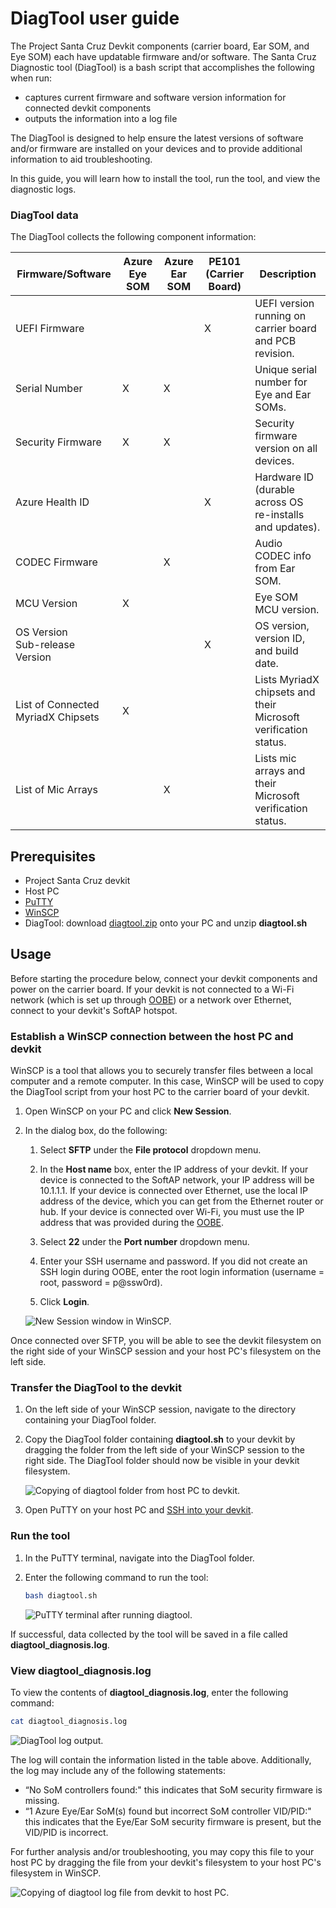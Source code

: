 # DiagTool user guide

The Project Santa Cruz Devkit components (carrier board, Ear SOM, and Eye SOM) each have updatable firmware and/or software. The Santa Cruz Diagnostic tool (DiagTool) is a bash script that accomplishes the following when run:

- captures current firmware and software version information for connected devkit components
- outputs the information into a log file

The DiagTool is designed to help ensure the latest versions of software and/or firmware are installed on your devices and to provide additional information to aid troubleshooting.

In this guide, you will learn how to install the tool, run the tool, and view the diagnostic logs.

### DiagTool data

The DiagTool collects the following component information:

|Firmware/Software   |Azure Eye SOM |Azure Ear SOM |PE101 (Carrier Board) |Description                   |
|--------------------|--------------|--------------|----------------------|------------------------------|
|UEFI Firmware       |              |              |X                     |UEFI version running on carrier board and PCB revision. |
|Serial Number       |X             |X             |                      |Unique serial number for Eye and Ear SOMs. |
|Security Firmware   |X             |X             |                      |Security firmware version on all devices. |
|Azure Health ID     |              |              |X                     |Hardware ID (durable across OS re-installs and updates). |
|CODEC Firmware      |              |X             |                      |Audio CODEC info from Ear SOM. |
|MCU Version         |X             |              |                      |Eye SOM MCU version. |
|OS Version <br> Sub-release Version |   |         |X                     |OS version, version ID, and build date. |
|List of Connected MyriadX Chipsets |X   |         |                      |Lists MyriadX chipsets and their Microsoft verification status. |
|List of Mic Arrays  |              |X             |                      |Lists mic arrays and their Microsoft verification status. |

## Prerequisites

- Project Santa Cruz devkit
- Host PC
- [PuTTY](https://www.chiark.greenend.org.uk/~sgtatham/putty/latest.html)
- [WinSCP](https://winscp.net/eng/download.php)
- DiagTool: download [diagtool.zip](https://github.com/microsoft/Project-Santa-Cruz-Preview/blob/main/tools/DiagTool/diagtool.zip) onto your PC and unzip **diagtool.sh**

## Usage

Before starting the procedure below, connect your devkit components and power on the carrier board. If your devkit is not connected to a Wi-Fi network (which is set up through [OOBE](https://github.com/microsoft/Project-Santa-Cruz-Preview/blob/main/user-guides/getting_started/oobe.md)) or a network over Ethernet, connect to your devkit's SoftAP hotspot.

### Establish a WinSCP connection between the host PC and devkit

WinSCP is a tool that allows you to securely transfer files between a local computer and a remote computer. In this case, WinSCP will be used to copy the DiagTool script from your host PC to the carrier board of your devkit.

1. Open WinSCP on your PC and click **New Session**.

1. In the dialog box, do the following:

    1. Select **SFTP** under the **File protocol** dropdown menu.

    1. In the **Host name** box, enter the IP address of your devkit. If your device is connected to the SoftAP network, your IP address will be 10.1.1.1. If your device is connected over Ethernet, use the local IP address of the device, which you can get from the Ethernet router or hub. If your device is connected over Wi-Fi, you must use the IP address that was provided during the [OOBE](https://github.com/microsoft/Project-Santa-Cruz-Preview/blob/main/user-guides/getting_started/oobe.md).

    1. Select **22** under the **Port number** dropdown menu.

    1. Enter your SSH username and password. If you did not create an SSH login during OOBE, enter the root login information (username = root, password = p@ssw0rd).

    1. Click **Login**.

    ![New Session window in WinSCP.](./images/new_session.png)

Once connected over SFTP, you will be able to see the devkit filesystem on the right side of your WinSCP session and your host PC's filesystem on the left side.

### Transfer the DiagTool to the devkit

1. On the left side of your WinSCP session, navigate to the directory containing your DiagTool folder.

1. Copy the DiagTool folder containing **diagtool.sh** to your devkit by dragging the folder from the left side of your WinSCP session to the right side. The DiagTool folder should now be visible in your devkit filesystem.

    ![Copying of diagtool folder from host PC to devkit.](./images/winscp_diagtool.png)

1. Open PuTTY on your host PC and [SSH into your devkit](https://github.com/microsoft/Project-Santa-Cruz-Preview/blob/main/user-guides/general/troubleshooting/ssh_and_serial_connection_setup.md).

### Run the tool

1. In the PuTTY terminal, navigate into the DiagTool folder.

1. Enter the following command to run the tool:

    ```bash
    bash diagtool.sh
    ```

    ![PuTTY terminal after running diagtool.](./images/run_diagtool.png)

If successful, data collected by the tool will be saved in a file called **diagtool_diagnosis.log**.

### View diagtool_diagnosis.log  

To view the contents of **diagtool_diagnosis.log**, enter the following command:

```bash
cat diagtool_diagnosis.log 
```

![DiagTool log output.](./images/diagtool_log.png)

The log will contain the information listed in the table above. Additionally, the log may include any of the following statements:

- “No SoM controllers found:" this indicates that SoM security firmware is missing.
- “1 Azure Eye/Ear SoM(s) found but incorrect SoM controller VID/PID:" this indicates that the Eye/Ear SoM security firmware is present, but the VID/PID is incorrect.

For further analysis and/or troubleshooting, you may copy this file to your host PC by dragging the file from your devkit's filesystem to your host PC's filesystem in WinSCP.

![Copying of diagtool log file from devkit to host PC.](./images/winscp_diagtool_log.png)
